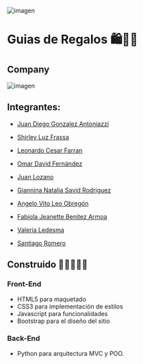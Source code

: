 ![imagen](https://user-images.githubusercontent.com/105946879/189708376-08477f46-ff38-476d-b096-09a224167ed6.png)


# Guias de Regalos 🛍️🎁🎀

## Company
![imagen](https://user-images.githubusercontent.com/105946879/193426847-0a3fd71f-8c6b-4669-9485-6e9d15b4dfaa.png)




## Integrantes:

- [Juan Diego Gonzalez Antoniazzi](https://github.com/JDGA1997)

- [Shirley Luz Frassa](https://github.com/shirleyfrassa)

- [Leonardo Cesar Farran](https://github.com/Leo-Farran)

- [Omar David Fernández](https://github.com/odafer91)

- [Juan Lozano](https://github.com/juanlozano77)

- [Giannina Natalia Savid Rodriguez](https://github.com/giannisavid)

- [Angelo Vito Leo Obregón](https://github.com/Angelo-1989)

- [Fabiola Jeanette Benitez Armoa](https://github.com/JeaneBeAr)

- [Valeria Ledesma](https://github.com/ledesmavb)

- [Santiago Romero](https://github.com/santiagosw)



## Construido 👩‍💻👨🏼‍💻

### Front-End

- HTML5 para maquetado
- CSS3 para implementación de estilos
- Javascript para funcionalidades
- Bootstrap para el diseño del sitio

### Back-End

- Python para arquitectura MVC y POO.
